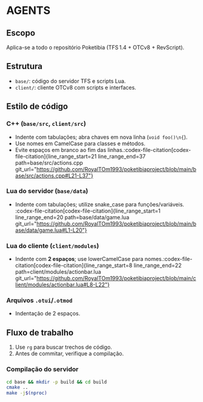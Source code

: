 # AGENTS

## Escopo
Aplica-se a todo o repositório Poketibia (TFS 1.4 + OTCv8 + RevScript).

## Estrutura
- `base/`: código do servidor TFS e scripts Lua.
- `client/`: cliente OTCv8 com scripts e interfaces.

## Estilo de código

### C++ (`base/src`, `client/src`)
- Indente com tabulações; abra chaves em nova linha (`void foo()\n{`).
- Use nomes em CamelCase para classes e métodos.
- Evite espaços em branco ao fim das linhas.​:codex-file-citation[codex-file-citation]{line_range_start=21 line_range_end=37 path=base/src/actions.cpp git_url="https://github.com/RoyalTOm1993/poketibiaproject/blob/main/base/src/actions.cpp#L21-L37"}​

### Lua do servidor (`base/data`)
- Indente com tabulações; utilize snake_case para funções/variáveis.​:codex-file-citation[codex-file-citation]{line_range_start=1 line_range_end=20 path=base/data/game.lua git_url="https://github.com/RoyalTOm1993/poketibiaproject/blob/main/base/data/game.lua#L1-L20"}​

### Lua do cliente (`client/modules`)
- Indente com **2 espaços**; use lowerCamelCase para nomes.​:codex-file-citation[codex-file-citation]{line_range_start=8 line_range_end=22 path=client/modules/actionbar.lua git_url="https://github.com/RoyalTOm1993/poketibiaproject/blob/main/client/modules/actionbar.lua#L8-L22"}​

### Arquivos `.otui`/`.otmod`
- Indentação de 2 espaços.

## Fluxo de trabalho

1. Use `rg` para buscar trechos de código.
2. Antes de commitar, verifique a compilação.

### Compilação do servidor
```bash
cd base && mkdir -p build && cd build
cmake ..
make -j$(nproc)
